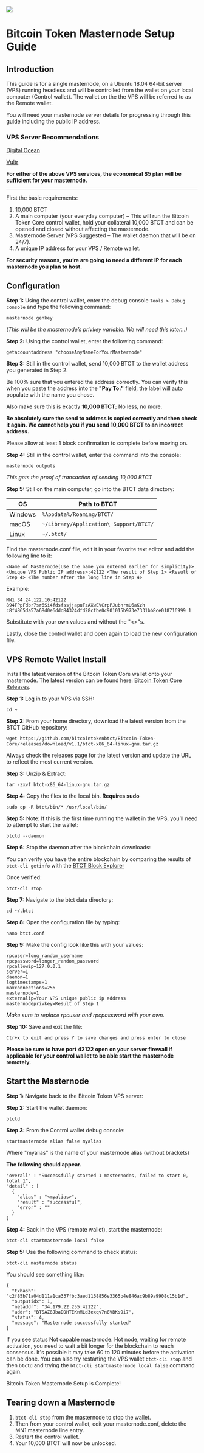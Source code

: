 <img src="https://raw.githubusercontent.com/bitcointokenbtct/Official-Images/master/github-header3.jpg">

Bitcoin Token Masternode Setup Guide
==========================

## Introduction

This guide is for a single masternode, on a Ubuntu 18.04 64-bit server (VPS) running headless and will be controlled from the wallet on your local computer (Control wallet). The wallet on the the VPS will be referred to as the Remote wallet.

You will need your masternode server details for progressing through this guide including the public IP address.

### VPS Server Recommendations ###

[Digital Ocean](https://www.digitalocean.com/products/droplets/)

[Vultr](https://www.vultr.com/products/cloud-compute/#compute)

**For either of the above VPS services, the economical $5 plan will be sufficient for your masternode.**

---

First the basic requirements:

1. 10,000 BTCT
1. A main computer (your everyday computer) – This will run the Bitcoin Token Core control wallet, hold your collateral 10,000 BTCT and can be opened and closed without affecting the masternode.
1. Masternode Server (VPS Suggested – The wallet daemon that will be on 24/7).
1. A unique IP address for your VPS / Remote wallet.

**For security reasons, you’re are going to need a different IP for each masternode you plan to host.**

## Configuration

**Step 1:** Using the control wallet, enter the debug console `Tools > Debug console` and type the following command:

```
masternode genkey
```

*(This will be the masternode’s privkey variable. We will need this later…)*

**Step 2:** Using the control wallet, enter the following command:

```
getaccountaddress "chooseAnyNameForYourMasternode"
```

**Step 3:** Still in the control wallet, send 10,000 BTCT to the wallet address you generated in Step 2. 

Be 100% sure that you entered the address correctly. You can verify this when you paste the address into the **"Pay To:"** field, the label will auto populate with the name you chose. 

Also make sure this is exactly **10,000 BTCT**; No less, no more.

**Be absolutely sure the send to address is copied correctly and then check it again. We cannot help you if you send 10,000 BTCT to an incorrect address.**

Please allow at least 1 block confirmation to complete before moving on.

**Step 4:** Still in the control wallet, enter the command into the console:

```
masternode outputs
```

*This gets the proof of transaction of sending 10,000 BTCT*

**Step 5:** Still on the main computer, go into the BTCT data directory:

OS | Path to BTCT
------------ | -------------
Windows | `%Appdata%/Roaming/BTCT/`
macOS | `~/Library/Application\ Support/BTCT/`
Linux | `~/.btct/`

Find the masternode.conf file, edit it in your favorite text editor and add the following line to it:

```
<Name of Masternode(Use the name you entered earlier for simplicity)> <Unique VPS Public IP address>:42122 <The result of Step 1> <Result of Step 4> <The number after the long line in Step 4>
```

Example:

```
MN1 34.24.122.10:42122 894FPpFdbr7sr6Si4fdsfssjjapuFzAXwEVCrpPJubnrmU6aKzh c8f4865da57a68d0e6ddd84324dfd28cfbe0c901015b973e7331bb8ce018716999 1
```

Substitute with your own values and without the "<>"s.

Lastly, close the control wallet and open again to load the new configuration file.

## VPS Remote Wallet Install

Install the latest version of the Bitcoin Token Core wallet onto your masternode. The latest version can be found here: [Bitcoin Token Core Releases](https://github.com/bitcointokenbtct/Bitcoin-Token-Core/releases).

**Step 1:** Log in to your VPS via SSH:

```
cd ~
```

**Step 2:** From your home directory, download the latest version from the BTCT GitHub repository:

```
wget https://github.com/bitcointokenbtct/Bitcoin-Token-Core/releases/download/v1.1/btct-x86_64-linux-gnu.tar.gz
```

Always check the releases page for the latest version and update the URL to reflect the most current version.

**Step 3:** Unzip & Extract:

```
tar -zxvf btct-x86_64-linux-gnu.tar.gz
```

**Step 4:** Copy the files to the local bin. **Requires sudo**

```
sudo cp -R btct/bin/* /usr/local/bin/
```

**Step 5:** Note: If this is the first time running the wallet in the VPS, you’ll need to attempt to start the wallet:

```
btctd --daemon
```

**Step 6:** Stop the daemon after the blockchain downloads:

You can verify you have the entire blockchain by comparing the results of `btct-cli getinfo` with the [BTCT Block Explorer](http://explorer.bitcointoken.pw)

Once verified:

```
btct-cli stop
```

**Step 7:** Navigate to the btct data directory:

```
cd ~/.btct
```

**Step 8:** Open the configuration file by typing:

```
nano btct.conf
```

**Step 9:** Make the config look like this with your values:

```
rpcuser=long_random_username
rpcpassword=longer_random_password
rpcallowip=127.0.0.1
server=1
daemon=1
logtimestamps=1
maxconnections=256
masternode=1
externalip=Your VPS unique public ip address
masternodeprivkey=Result of Step 1
```

*Make sure to replace rpcuser and rpcpassword with your own.*

**Step 10:** Save and exit the file:

```
Ctr+x to exit and press Y to save changes and press enter to close
```

**Please be sure to have port 42122 open on your server firewall if applicable for your control wallet to be able start the masternode remotely.**

## Start the Masternode

**Step 1:** Navigate back to the Bitcoin Token VPS server:


**Step 2:** Start the wallet daemon:

```
btctd
```

**Step 3:** From the Control wallet debug console:

```
startmasternode alias false myalias
```

Where "myalias" is the name of your masternode alias (without brackets)

**The following should appear.**

```
"overall" : "Successfully started 1 masternodes, failed to start 0, total 1",
"detail" : [
  {
    "alias" : "<myalias>",
    "result" : "successful",
    "error" : ""
  }
]
```

**Step 4:** Back in the VPS (remote wallet), start the masternode:

```
btct-cli startmasternode local false
```

**Step 5:** Use the following command to check status:

```
btct-cli masternode status
```

You should see something like:

```
{
  "txhash": "c2f85b71a04d111a1ca337fbc3aed1168856e3365b4e846ac9b89a9908c15b1d",
  "outputidx": 1,
  "netaddr": "34.179.22.255:42122",
  "addr": "BTSAZ8JbaDDHTEKnMLd3exqv7n8VBKs9i7",
  "status": 4,
  "message": "Masternode successfully started"
}
```

If you see status Not capable masternode: Hot node, waiting for remote activation, you need to wait a bit longer for the blockchain to reach consensus. It's possible it may take 60 to 120 minutes before the activation can be done. You can also try restarting the VPS wallet `btct-cli stop` and then `btctd` and trying the `btct-cli startmasternode local false` command again.

Bitcoin Token Masternode Setup is Complete!


## Tearing down a Masternode

1. `btct-cli stop` from the masternode to stop the wallet.
1. Then from your control wallet, edit your masternode.conf, delete the MN1 masternode line entry.
1. Restart the control wallet.
1. Your 10,000 BTCT will now be unlocked.
